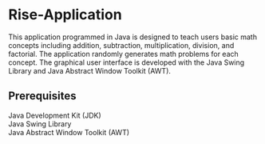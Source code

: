 # Rise-Application

This application programmed in Java is designed to teach users basic math concepts including addition, subtraction, multiplication, division, and factorial.  The application randomly generates math problems for each concept.  The graphical user interface is developed with the Java Swing Library and Java Abstract Window Toolkit (AWT).

## Prerequisites

Java Development Kit (JDK)<br/>
Java Swing Library<br/>
Java Abstract Window Toolkit (AWT)

